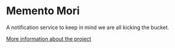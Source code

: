 # Memento Mori

A notification service to keep in mind we are all kicking the bucket. 

[More information about the project](https://cedmax.com/k/memento-mori)
